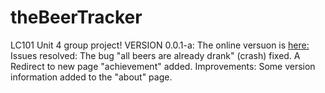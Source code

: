 # theBeerTracker
LC101 Unit 4 group project!
VERSION 0.0.1-a:
 The online versuon is [here:](http://ec2-54-244-176-143.us-west-2.compute.amazonaws.com/)  
  Issues resolved:
      The bug "all beers are already drank" (crash) fixed. A Redirect to new page "achievement" added. 
  Improvements:
      Some version information added to the "about" page.
